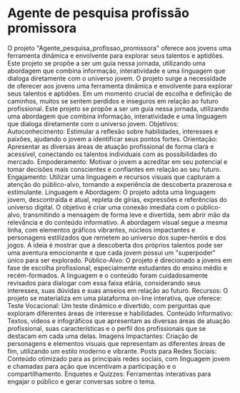# Agente de pesquisa profissão promissora
O projeto "Agente_pesquisa_profissao_promissora" oferece aos jovens uma ferramenta dinâmica e envolvente para explorar seus talentos e aptidões. Este projeto se propõe a ser um guia nessa jornada, utilizando uma abordagem que combina informação, interatividade e uma linguagem que dialoga diretamente com o universo jovem.
O projeto surge a necessidade de oferecer aos jovens uma ferramenta dinâmica e envolvente para explorar seus talentos e aptidões. Em um momento crucial de escolha e definição de caminhos, muitos se sentem perdidos e inseguros em relação ao futuro profissional. Este projeto se propõe a ser um guia nessa jornada, utilizando uma abordagem que combina informação, interatividade e uma linguagem que dialoga diretamente com o universo jovem. Objetivos: Autoconhecimento: Estimular a reflexão sobre habilidades, interesses e paixões, ajudando o jovem a identificar seus pontos fortes. Orientação: Apresentar as diversas áreas de atuação profissional de forma clara e acessível, conectando os talentos individuais com as possibilidades do mercado. Empoderamento: Motivar o jovem a acreditar em seu potencial e tomar decisões mais conscientes e confiantes em relação ao seu futuro. Engajamento: Utilizar uma linguagem e recursos visuais que capturam a atenção do público-alvo, tornando a experiência de descoberta prazerosa e estimulante. Linguagem e Abordagem: O projeto adota uma linguagem jovem, descontraída e atual, repleta de gírias, expressões e referências do universo digital. O objetivo é criar uma conexão imediata com o público-alvo, transmitindo a mensagem de forma leve e divertida, sem abrir mão da relevância e do conteúdo informativo. A abordagem visual segue a mesma linha, com elementos gráficos vibrantes, núcleos impactantes e personagens estilizados que remetem ao universo dos super-heróis e dos jogos. A ideia é mostrar que a descoberta dos próprios talentos pode ser uma aventura emocionante e que cada jovem possui um "superpoder" único para ser explorado. Público-Alvo: O projeto é direcionado a jovens em fase de escolha profissional, especialmente estudantes do ensino médio e recém-formados. A linguagem e o conteúdo foram cuidadosamente revisados ​​para dialogar com essa faixa etária, considerando seus interesses, suas dúvidas e suas anseios em relação ao futuro. Recursos: O projeto se materializa em uma plataforma on-line interativa, que oferece: Teste Vocacional: Um teste dinâmico e divertido, com perguntas que exploram diferentes áreas de interesse e habilidades. Conteúdo Informativo: Textos, vídeos e infográficos que apresentam as diversas áreas de atuação profissional, suas características e o perfil dos profissionais que se destacam em cada uma delas. Imagens Impactantes: Criação de personagens e elementos visuais que representam as diferentes áreas de fim, utilizando um estilo moderno e vibrante. Posts para Redes Sociais: Conteúdo otimizado para as principais redes sociais, com linguagem jovem e chamadas para ação que incentivam a participação e o compartilhamento. Enquetes e Quizzes: Ferramentas interativas para engajar o público e gerar conversas sobre o tema.
